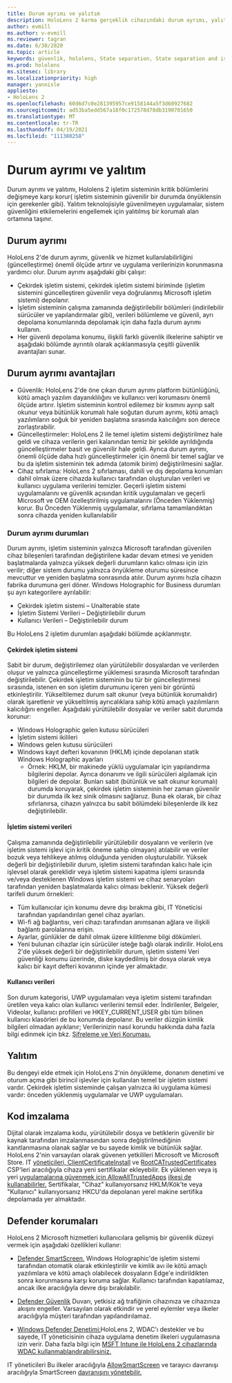 ```yaml
---
title: Durum ayrımı ve yalıtım
description: HoloLens 2 karma gerçeklik cihazındaki durum ayrımı, yalıtım, kod imzalama ve defender uygulamaları hakkında bilgi edinebilirsiniz.
author: evmill
ms.author: v-evmill
ms.reviewer: tagran
ms.date: 6/30/2020
ms.topic: article
keywords: güvenlik, hololens, State separation, State separation and isolation, hololens 2, hololens2 security, security overview, security architecture, architecture, hololens 2 architecture
ms.prod: hololens
ms.sitesec: library
ms.localizationpriority: high
manager: yannisle
appliesto:
- HoloLens 2
ms.openlocfilehash: 60d6d7c0e281395957ce9158144a5f3d60927682
ms.sourcegitcommit: ad53ba5edd567a18f0c172578d78db3190701650
ms.translationtype: MT
ms.contentlocale: tr-TR
ms.lasthandoff: 04/19/2021
ms.locfileid: "111380258"
---
```

# <a name="state-separation-and-isolation"></a>Durum ayrımı ve yalıtım

Durum ayrımı ve yalıtımı, Hololens 2 işletim sisteminin kritik bölümlerini değişmeye karşı korur( işletim sisteminin güvenilir bir durumda önyüklensin için gerekenler gibi). Yalıtım teknolojisiyle güvenilmeyen uygulamalar, sistem güvenliğini etkilemelerini engellemek için yalıtılmış bir korumalı alan ortamına taşınır.

## <a name="state-separation"></a>Durum ayrımı

HoloLens 2'de durum ayrımı, güvenlik ve hizmet kullanılabilirliğini (güncelleştirme) önemli ölçüde artırır ve uygulama verilerinizin korunmasına yardımcı olur.  Durum ayrımı aşağıdaki gibi çalışır:
  * Çekirdek işletim sistemi, çekirdek işletim sistemi biriminde (işletim sistemini güncelleştiren güvenilir veya doğrulanmış Microsoft işletim sistemi) depolanır.
  * İşletim sisteminin çalışma zamanında değiştirilebilir bölümleri (indirilebilir sürücüler ve yapılandırmalar gibi), verileri bölümleme ve güvenli, ayrı depolama konumlarında depolamak için daha fazla durum ayrımı kullanın.
  * Her güvenli depolama konumu, ilişkili farklı güvenlik ilkelerine sahiptir ve aşağıdaki bölümde ayrıntılı olarak açıklanmasıyla çeşitli güvenlik avantajları sunar.

## <a name="state-separation-benefits"></a>Durum ayrımı avantajları

  * Güvenlik: HoloLens 2'de öne çıkan durum ayrımı platform bütünlüğünü, kötü amaçlı yazılım dayanıklılığını ve kullanıcı veri korumasını önemli ölçüde artırır. İşletim sisteminin kontrol edilemez bir kısmını ayırıp salt okunur veya bütünlük korumalı hale soğutan durum ayrımı, kötü amaçlı yazılımların soğuk bir yeniden başlatma sırasında kalıcılığını son derece zorlaştırabilir. 
  * Güncelleştirmeler: HoloLens 2 ile temel işletim sistemi değiştirilmez hale geldi ve cihaza verilerin geri kalanından temiz bir şekilde ayrıldığında güncelleştirmeler basit ve güvenilir hale geldi.  Ayrıca durum ayrımı, önemli ölçüde daha hızlı güncelleştirmeler için önemli bir temel sağlar ve bu da işletim sisteminin tek adımda (atomik birim) değiştirilmesini sağlar.
  * Cihaz sıfırlama: HoloLens 2 sıfırlaması, dahili ve dış depolama konumları dahil olmak üzere cihazda kullanıcı tarafından oluşturulan verileri ve kullanıcı uygulama verilerini temizler. Geçerli işletim sistemi uygulamalarını ve güvenlik açısından kritik uygulamaları ve geçerli Microsoft ve OEM özelleştirilmiş uygulamalarını (Önceden Yüklenmiş) korur. Bu Önceden Yüklenmiş uygulamalar, sıfırlama tamamlandıktan sonra cihazda yeniden kullanılabilir

### <a name="state-separation-states"></a>Durum ayrımı durumları

Durum ayrımı, işletim sisteminin yalnızca Microsoft tarafından güvenilen cihaz bileşenleri tarafından değiştirilene kadar devam etmesi ve yeniden başlatmalarda yalnızca yüksek değerli durumların kalıcı olması için izin verilir; diğer sistem durumu yalnızca önyükleme oturumu süresince mevcuttur ve yeniden başlatma sonrasında atılır. Durum ayrımı hızla cihazın fabrika durumuna geri döner. Windows Holographic for Business durumları şu ayrı kategorilere ayrılabilir:
  * Çekirdek işletim sistemi – Unalterable state
  * İşletim Sistemi Verileri – Değiştirilebilir durum 
  * Kullanıcı Verileri – Değiştirilebilir durum

Bu HoloLens 2 işletim durumları aşağıdaki bölümde açıklanmıştır.

#### <a name="core-operating-system"></a>Çekirdek işletim sistemi

Sabit bir durum, değiştirilemez olan yürütülebilir dosyalardan ve verilerden oluşur ve yalnızca güncelleştirme yüklemesi sırasında Microsoft tarafından değiştirilebilir. Çekirdek işletim sisteminin bu tür bir güncelleştirmesi sırasında, istenen en son işletim durumunu içeren yeni bir görüntü etkinleştirilir.
Yükseltilemez durum salt okunur (veya bütünlük korumalıdır) olarak işaretlenir ve yükseltilmiş ayrıcalıklara sahip kötü amaçlı yazılımların kalıcılığını engeller. Aşağıdaki yürütülebilir dosyalar ve veriler sabit durumda korunur:
  * Windows Holographic gelen kutusu sürücüleri
  * İşletim sistemi ikilileri
  * Windows gelen kutusu sürücüleri
  * Windows kayıt defteri kovanının (HKLM) içinde depolanan statik Windows Holographic ayarları
    * Örnek: HKLM, bir makinede yüklü uygulamalar için yapılandırma bilgilerini depolar. Ayrıca donanımı ve ilgili sürücüleri algılamak için bilgileri de depolar.
Bunları sabit (bütünlük ve salt okunur korumalı) durumda koruyarak, çekirdek işletim sisteminin her zaman güvenilir bir durumda ilk kez sinik olmasını sağlaruz. Buna ek olarak, bir cihaz sıfırlanırsa, cihazın yalnızca bu sabit bölümdeki bileşenlerde ilk kez değiştirilebilir. 

#### <a name="operating-system-data"></a>İşletim sistemi verileri 

Çalışma zamanında değiştirilebilir yürütülebilir dosyaların ve verilerin (ve işletim sistemi işlevi için kritik öneme sahip olmayan) atılabilir ve veriler bozuk veya tehlikeye atılmış olduğunda yeniden oluşturulabilir. Yüksek değerli bir değiştirilebilir durum, işletim sistemi tarafından kalıcı hale için işlevsel olarak gereklidir veya işletim sistemi kapatma işlemi sırasında ve/veya desteklenen Windows işletim sistemi ve cihaz senaryoları tarafından yeniden başlatmalarda kalıcı olması beklenir. Yüksek değerli tarifeli durum örnekleri:
  * Tüm kullanıcılar için konumu devre dışı bırakma gibi, IT Yöneticisi tarafından yapılandırılan genel cihaz ayarları.
  * Wi-fi ağ bağlantısı, veri cihazı tarafından anımsanan ağlara ve ilişkili bağlantı parolalarına erişin.
  * Ayarlar, günlükler de dahil olmak üzere kilitlenme bilgi dökümleri.
  * Yeni bulunan cihazlar için sürücüler isteğe bağlı olarak indirilir.
HoloLens 2'de yüksek değerli bir değiştirilebilir durum, işletim sistemi Veri güvenliği konumu üzerinde, diske kaydedilmiş bir dosya olarak veya kalıcı bir kayıt defteri kovanının içinde yer almaktadır.

#### <a name="user-data"></a>Kullanıcı verileri

Son durum kategorisi, UWP uygulamaları veya işletim sistemi tarafından üretilen veya kalıcı olan kullanıcı verilerini temsil eder. İndirilenler, Belgeler, Videolar, kullanıcı profilleri ve HKEY_CURRENT_USER gibi tüm bilinen kullanıcı klasörleri de bu konumda depolanır. Bu veriler düzgün kimlik bilgileri olmadan ayıklanır; Verilerinizin nasıl korundu hakkında daha fazla bilgi edinmek için bkz. [Şifreleme ve Veri Koruması.](security-encryption-data-protection.md)

##  <a name="isolation"></a>Yalıtım

Bu dengeyi elde etmek için HoloLens 2'nin önyükleme, donanım denetimi ve oturum açma gibi birincil işlevler için kullanılan temel bir işletim sistemi vardır. Çekirdek işletim sisteminde çalışan yalnızca iki uygulama kümesi vardır: önceden yüklenmiş uygulamalar ve UWP uygulamaları.

## <a name="code-signing"></a>Kod imzalama

Dijital olarak imzalama kodu, yürütülebilir dosya ve betiklerin güvenilir bir kaynak tarafından imzalanmasından sonra değiştirilmediğinin kanıtlanmasına olanak sağlar ve bu sayede kimlik ve bütünlük sağlar. HoloLens 2'nin varsayılan olarak güvenen yetkilileri Microsoft ve Microsoft Store. IT [yöneticileri, ClientCertificateInstall](https://docs.microsoft.com/windows/client-management/mdm/clientcertificateinstall-csp) ve [RootCATrustedCertificates](https://docs.microsoft.com/windows/client-management/mdm/rootcacertificates-csp) CSP'leri aracılığıyla cihaza yeni sertifikalar ekleyebilir. Ek yüklenen veya iş yeri [uygulamalarına güvenmek için AllowAllTrustedApps](https://docs.microsoft.com/windows/client-management/mdm/policy-csp-applicationmanagement#applicationmanagement-allowalltrustedapps) [ilkesi de kullanabilirler.](https://docs.microsoft.com/intune/apps/lob-apps-windows) Sertifikalar, "Cihaz" kullanıyorsanız HKLM/Kök'te veya "Kullanıcı" kullanıyorsanız HKCU'da depolanan yerel makine sertifika depolamada yer almaktadır.

## <a name="defender-protections"></a>Defender korumaları
HoloLens 2 Microsoft hizmetleri kullanıcılara gelişmiş bir güvenlik düzeyi vermek için aşağıdaki özellikleri kullanır:

* [Defender SmartScreen,](https://docs.microsoft.com/windows/security/threat-protection/microsoft-defender-smartscreen/microsoft-defender-smartscreen-overview) Windows Holographic'de işletim sistemi tarafından otomatik olarak etkinleştirilir ve kimlik avı ile kötü amaçlı yazılımlara ve kötü amaçlı olabilecek dosyaların Edge'e indirildikten sonra korunmasına karşı koruma sağlar. Kullanıcı tarafından kapatılamaz, ancak ilke aracılığıyla devre dışı bırakılabilir.

* [Defender Güvenlik](https://docs.microsoft.com/windows/security/threat-protection/windows-firewall/windows-firewall-with-advanced-security) Duvarı, yetkisiz ağ trafiğinin cihazınıza ve cihazınıza akışını engeller. Varsayılan olarak etkindir ve yerel eylemler veya ilkeler aracılığıyla müşteri tarafından yapılandırılamaz. 

* [Windows Defender Denetimi:](https://docs.microsoft.com/windows/security/threat-protection/windows-defender-application-control/wdac-and-applocker-overview)HoloLens 2, WDAC'ı destekler ve bu sayede, IT yöneticisinin cihaza uygulama denetim ilkeleri uygulamasına izin verir. Daha fazla bilgi için [MSFT Intune ile HoloLens 2 cihazlarında WDAC kullanmablandırabilirsiniz.](https://docs.microsoft.com/mem/intune/configuration/custom-profile-hololens) 

IT yöneticileri Bu ilkeler aracılığıyla [AllowSmartScreen](https://docs.microsoft.com/windows/client-management/mdm/policy-csp-browser#browser-allowsmartscreen) ve tarayıcı davranışı aracılığıyla SmartScreen [davranışını yönetebilir.](https://docs.microsoft.com/windows/client-management/mdm/policy-csps-supported-by-hololens2) 


